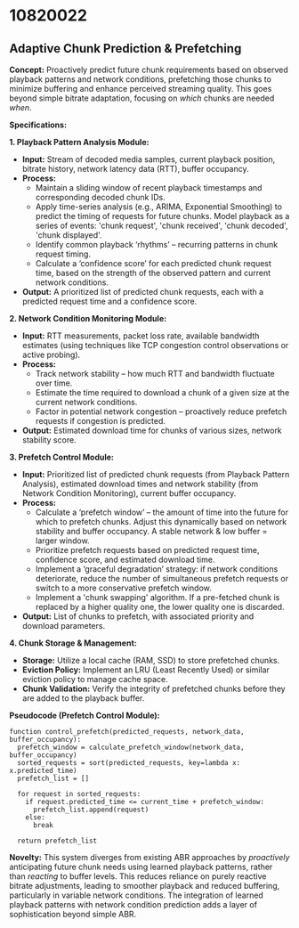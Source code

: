 # 10820022

## Adaptive Chunk Prediction & Prefetching

**Concept:** Proactively predict future chunk requirements based on observed playback patterns and network conditions, prefetching those chunks to minimize buffering and enhance perceived streaming quality. This goes beyond simple bitrate adaptation, focusing on *which* chunks are needed *when*.

**Specifications:**

**1. Playback Pattern Analysis Module:**

*   **Input:** Stream of decoded media samples, current playback position, bitrate history, network latency data (RTT), buffer occupancy.
*   **Process:**
    *   Maintain a sliding window of recent playback timestamps and corresponding decoded chunk IDs.
    *   Apply time-series analysis (e.g., ARIMA, Exponential Smoothing) to predict the timing of requests for future chunks.  Model playback as a series of events: 'chunk request', 'chunk received', 'chunk decoded', 'chunk displayed'.
    *   Identify common playback ‘rhythms’ – recurring patterns in chunk request timing.
    *   Calculate a ‘confidence score’ for each predicted chunk request time, based on the strength of the observed pattern and current network conditions.
*   **Output:** A prioritized list of predicted chunk requests, each with a predicted request time and a confidence score.

**2. Network Condition Monitoring Module:**

*   **Input:**  RTT measurements, packet loss rate, available bandwidth estimates (using techniques like TCP congestion control observations or active probing).
*   **Process:**
    *   Track network stability – how much RTT and bandwidth fluctuate over time.
    *   Estimate the time required to download a chunk of a given size at the current network conditions.
    *   Factor in potential network congestion – proactively reduce prefetch requests if congestion is predicted.
*   **Output:**  Estimated download time for chunks of various sizes, network stability score.

**3. Prefetch Control Module:**

*   **Input:** Prioritized list of predicted chunk requests (from Playback Pattern Analysis), estimated download times and network stability (from Network Condition Monitoring), current buffer occupancy.
*   **Process:**
    *   Calculate a ‘prefetch window’ – the amount of time into the future for which to prefetch chunks. Adjust this dynamically based on network stability and buffer occupancy. A stable network & low buffer = larger window.
    *   Prioritize prefetch requests based on predicted request time, confidence score, and estimated download time.
    *   Implement a ‘graceful degradation’ strategy: if network conditions deteriorate, reduce the number of simultaneous prefetch requests or switch to a more conservative prefetch window.
    *   Implement a 'chunk swapping' algorithm. If a pre-fetched chunk is replaced by a higher quality one, the lower quality one is discarded.
*   **Output:**  List of chunks to prefetch, with associated priority and download parameters.

**4. Chunk Storage & Management:**

*   **Storage:** Utilize a local cache (RAM, SSD) to store prefetched chunks.
*   **Eviction Policy:** Implement an LRU (Least Recently Used) or similar eviction policy to manage cache space.
*   **Chunk Validation:** Verify the integrity of prefetched chunks before they are added to the playback buffer.

**Pseudocode (Prefetch Control Module):**

```
function control_prefetch(predicted_requests, network_data, buffer_occupancy):
  prefetch_window = calculate_prefetch_window(network_data, buffer_occupancy)
  sorted_requests = sort(predicted_requests, key=lambda x: x.predicted_time)
  prefetch_list = []

  for request in sorted_requests:
    if request.predicted_time <= current_time + prefetch_window:
      prefetch_list.append(request)
    else:
      break

  return prefetch_list
```

**Novelty:** This system diverges from existing ABR approaches by *proactively* anticipating future chunk needs using learned playback patterns, rather than *reacting* to buffer levels. This reduces reliance on purely reactive bitrate adjustments, leading to smoother playback and reduced buffering, particularly in variable network conditions. The integration of learned playback patterns with network condition prediction adds a layer of sophistication beyond simple ABR.